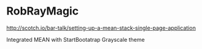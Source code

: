 RobRayMagic
===========
http://scotch.io/bar-talk/setting-up-a-mean-stack-single-page-application	

Integrated MEAN with StartBootatrap Grayscale theme